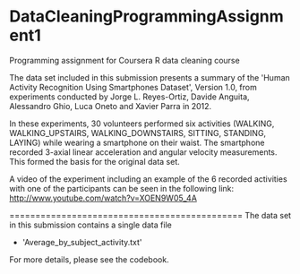 # DataCleaningProgrammingAssignment1
Programming assignment for Coursera R data cleaning course

The data set included in this submission presents a summary of the 'Human Activity Recognition Using Smartphones Dataset', Version 1.0, from experiments conducted by Jorge L. Reyes-Ortiz, Davide Anguita, Alessandro Ghio, Luca Oneto and Xavier Parra in 2012.

In these experiments, 30 volunteers performed six activities (WALKING, WALKING_UPSTAIRS, WALKING_DOWNSTAIRS, SITTING, STANDING, LAYING) while wearing a smartphone on their waist. The smartphone recorded 3-axial linear acceleration and angular velocity measurements. This formed the basis for the original data set.

A video of the experiment including an example of the 6 recorded activities with one of the participants can be seen in the following link: http://www.youtube.com/watch?v=XOEN9W05_4A

=============================================
The data set in this submission contains a single data file
- 'Average_by_subject_activity.txt'

For more details, please see the codebook.